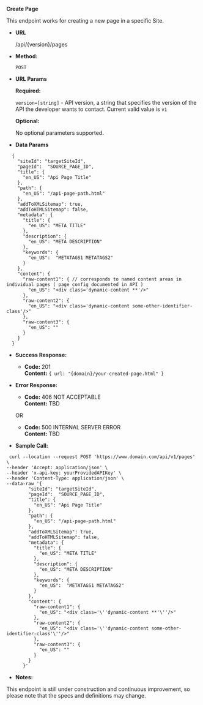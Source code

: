 **Create Page**

  This endpoint works for creating a new page in a specific Site.

* **URL**

  /api/{version}/pages

* **Method:**
  
  `POST`
  
*  **URL Params**

   **Required:**
 
   `version=[string]` - API version, a string that specifies the version of the API the developer wants to contact. Current valid value is `v1`

   **Optional:**
 
   No optional parameters supported.

* **Data Params**
```
  {
    "siteId": "targetSiteId",
    "pageId":  "SOURCE_PAGE_ID", 
    "title": {
      "en_US": "Api Page Title"
    },
    "path": {
      "en_US": "/api-page-path.html"
    },
    "addToXMLSitemap": true,
    "addToHTMLSitemap": false,
    "metadata": {
      "title": {
        "en_US": "META TITLE"
      },
      "description": {
        "en_US": "META DESCRIPTION"
      },
      "keywords": {
        "en_US":  "METATAGS1 METATAGS2"
      }
    },
    "content": {
      "raw-content1": { // corresponds to named content areas in individual pages ( page config documented in API )
        "en_US": "<div class='dynamic-content **'/>"
      },
      "raw-content2": {
        "en_US": "<div class='dynamic-content some-other-identifier-class'/>"
      },
      "raw-content3": {
        "en_US": ""
      }
    }
  }
```
* **Success Response:**

  * **Code:** 201 <br />
    **Content:** `{ url: "{domain}/your-created-page.html" }`
 
* **Error Response:**

  * **Code:** 406 NOT ACCEPTABLE <br />
    **Content:** TBD

  OR

  * **Code:** 500 INTERNAL SERVER ERROR <br />
    **Content:** TBD

* **Sample Call:**
```
 curl --location --request POST 'https://www.domain.com/api/v1/pages' \
--header 'Accept: application/json' \
--header 'x-api-key: yourProvidedAPIKey' \
--header 'Content-Type: application/json' \
--data-raw '{
        "siteId": "targetSiteId",
        "pageId":  "SOURCE_PAGE_ID", 
        "title": {
          "en_US": "Api Page Title"
        },
        "path": {
          "en_US": "/api-page-path.html"
        },
        "addToXMLSitemap": true,
        "addToHTMLSitemap": false,
        "metadata": {
          "title": {
            "en_US": "META TITLE"
          },
          "description": {
            "en_US": "META DESCRIPTION"
          },
          "keywords": {
            "en_US":  "METATAGS1 METATAGS2"
          }
        },
        "content": {
          "raw-content1": {
            "en_US": "<div class='\''dynamic-content **'\''/>"
          },
          "raw-content2": {
            "en_US": "<div class='\''dynamic-content some-other-identifier-class'\''/>"
          },
          "raw-content3": {
            "en_US": ""
          }
        }
      }'
```
* **Notes:**

 This endpoint is still under construction and continuous improvement, so please note that the specs and definitions may change.
